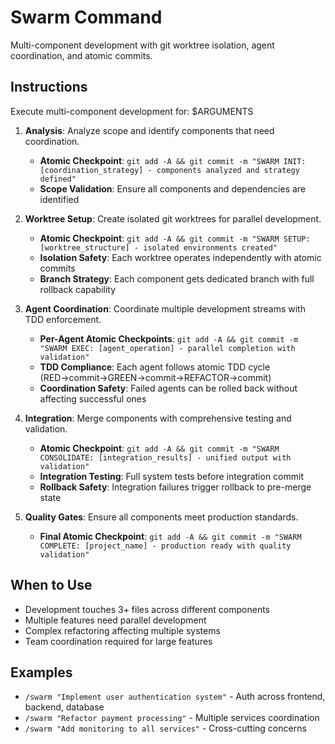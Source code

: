 # Swarm Command

Multi-component development with git worktree isolation, agent coordination, and atomic commits.

## Instructions

Execute multi-component development for: $ARGUMENTS

1. **Analysis**: Analyze scope and identify components that need coordination.
   - **Atomic Checkpoint**: `git add -A && git commit -m "SWARM INIT: [coordination_strategy] - components analyzed and strategy defined"`
   - **Scope Validation**: Ensure all components and dependencies are identified

2. **Worktree Setup**: Create isolated git worktrees for parallel development.
   - **Atomic Checkpoint**: `git add -A && git commit -m "SWARM SETUP: [worktree_structure] - isolated environments created"`
   - **Isolation Safety**: Each worktree operates independently with atomic commits
   - **Branch Strategy**: Each component gets dedicated branch with full rollback capability

3. **Agent Coordination**: Coordinate multiple development streams with TDD enforcement.
   - **Per-Agent Atomic Checkpoints**: `git add -A && git commit -m "SWARM EXEC: [agent_operation] - parallel completion with validation"`
   - **TDD Compliance**: Each agent follows atomic TDD cycle (RED→commit→GREEN→commit→REFACTOR→commit)
   - **Coordination Safety**: Failed agents can be rolled back without affecting successful ones

4. **Integration**: Merge components with comprehensive testing and validation.
   - **Atomic Checkpoint**: `git add -A && git commit -m "SWARM CONSOLIDATE: [integration_results] - unified output with validation"`
   - **Integration Testing**: Full system tests before integration commit
   - **Rollback Safety**: Integration failures trigger rollback to pre-merge state

5. **Quality Gates**: Ensure all components meet production standards.
   - **Final Atomic Checkpoint**: `git add -A && git commit -m "SWARM COMPLETE: [project_name] - production ready with quality validation"`

## When to Use

- Development touches 3+ files across different components
- Multiple features need parallel development
- Complex refactoring affecting multiple systems
- Team coordination required for large features

## Examples

- `/swarm "Implement user authentication system"` - Auth across frontend, backend, database
- `/swarm "Refactor payment processing"` - Multiple services coordination
- `/swarm "Add monitoring to all services"` - Cross-cutting concerns